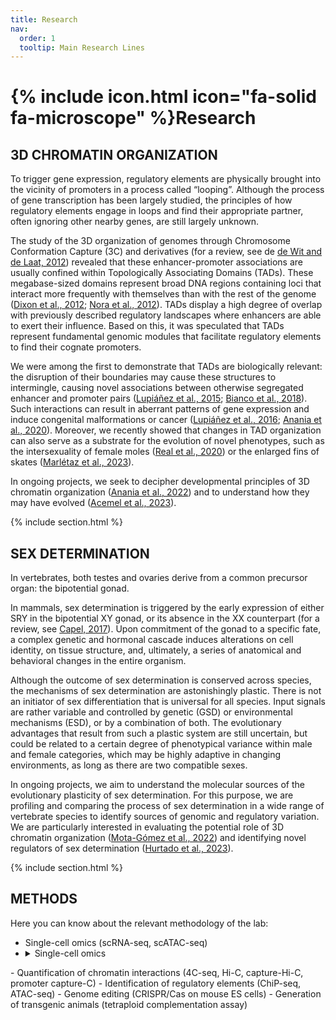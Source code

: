 ```yaml
---
title: Research
nav:
  order: 1
  tooltip: Main Research Lines
---
```


# {% include icon.html icon="fa-solid fa-microscope" %}Research

##  3D CHROMATIN ORGANIZATION

To trigger gene expression, regulatory elements are physically brought into the vicinity of promoters in a process called “looping”. Although the process of gene transcription has been largely studied, the principles of how regulatory elements engage in loops and find their appropriate partner, often ignoring other nearby genes, are still largely unknown.

The study of the 3D organization of genomes through Chromosome Conformation Capture (3C) and derivatives (for a review, see de [de Wit and de Laat, 2012](https://www.ncbi.nlm.nih.gov/pubmed/22215806)) revealed that these enhancer-promoter associations are usually confined within Topologically Associating Domains (TADs). These megabase-sized domains represent broad DNA regions containing loci that interact more frequently with themselves than with the rest of the genome ([Dixon et al., 2012](https://www.ncbi.nlm.nih.gov/pubmed/22495300); [Nora et al., 2012](https://www.ncbi.nlm.nih.gov/pubmed/22495304)). TADs display a high degree of overlap with previously described regulatory landscapes where enhancers are able to exert their influence. Based on this, it was speculated that TADs represent fundamental genomic modules that facilitate regulatory elements to find their cognate promoters. 

We were among the first to demonstrate that TADs are biologically relevant: the disruption of their boundaries may cause these structures to intermingle, causing novel associations between otherwise segregated enhancer and promoter pairs ([Lupiáñez et al., 2015](https://www.ncbi.nlm.nih.gov/pubmed/25959774); [Bianco et al., 2018](https://pubmed.ncbi.nlm.nih.gov/29662163/)). Such interactions can result in aberrant patterns of gene expression and induce congenital malformations or cancer ([Lupiáñez et al., 2016](https://www.ncbi.nlm.nih.gov/pubmed/26862051); [Anania et al., 2020](https://pubmed.ncbi.nlm.nih.gov/29692413/)). Moreover, we recently showed that changes in TAD organization can also serve as a substrate for the evolution of novel phenotypes, such as the intersexuality of female moles ([Real et al., 2020](https://pubmed.ncbi.nlm.nih.gov/33033216/)) or the enlarged fins of skates ([Marlétaz et al., 2023](https://pubmed.ncbi.nlm.nih.gov/37046085/)).

In ongoing projects, we seek to decipher developmental principles of 3D chromatin organization ([Anania et al., 2022](https://pubmed.ncbi.nlm.nih.gov/35817979/)) and to understand how they may have evolved ([Acemel et al., 2023](https://pubmed.ncbi.nlm.nih.gov/36603519/)).

{% include section.html %}

## SEX DETERMINATION

In vertebrates, both testes and ovaries derive from a common precursor organ: the bipotential gonad.

In mammals, sex determination is triggered by the early expression of either SRY in the bipotential XY gonad, or its absence in the XX counterpart (for a review, see [Capel, 2017](https://www.ncbi.nlm.nih.gov/pubmed/28804140)). Upon commitment of the gonad to a specific fate, a complex genetic and hormonal cascade induces alterations on cell identity, on tissue structure, and, ultimately, a series of anatomical and behavioral changes in the entire organism.

Although the outcome of sex determination is conserved across species, the mechanisms of sex determination are astonishingly plastic. There is not an initiator of sex differentiation that is universal for all species. Input signals are rather variable and controlled by genetic (GSD) or environmental mechanisms (ESD), or by a combination of both. The evolutionary advantages that result from such a plastic system are still uncertain, but could be related to a certain degree of phenotypical variance within male and female categories, which may be highly adaptive in changing environments, as long as there are two compatible sexes.

In ongoing projects, we aim to understand the molecular sources of the evolutionary plasticity of sex determination. For this purpose, we are profiling and comparing the process of sex determination in a wide range of vertebrate species to identify sources of genomic and regulatory variation. We are particularly interested in evaluating the potential role of 3D chromatin organization ([Mota-Gómez et al., 2022](https://www.biorxiv.org/content/10.1101/2022.11.18.516861v1)) and identifying novel regulators of sex determination ([Hurtado et al., 2023](https://www.nature.com/articles/s41467-024-47658-x)).

{% include section.html %}

##  METHODS
Here you can know about the relevant methodology of the lab:

- Single-cell omics (scRNA-seq, scATAC-seq)
- <details>
  <summary>Single-cell omics</summary>
  Here is more information that appears when you click.
</details>
- Quantification of chromatin interactions (4C-seq, Hi-C, capture-Hi-C, promoter capture-C)
- Identification of regulatory elements (ChiP-seq, ATAC-seq)
- Genome editing (CRISPR/Cas on mouse ES cells)
- Generation of transgenic animals (tetraploid complementation assay)

